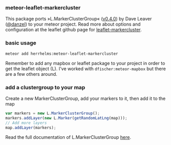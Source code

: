 ### meteor-leaflet-markercluster

This package ports »L.MarkerClusterGroup« ([v0.4.0](https://github.com/Leaflet/Leaflet.markercluster/releases/tag/v0.4.0)) by Dave Leaver ([@danzel](https://github.com/danzel)) to your meteor project.
Read more about options and configuration at the leaflet github page for [leaflet-markercluster](https://github.com/Leaflet/Leaflet.markercluster).

### basic usage

`meteor add herrhelms:meteor-leaflet-markercluster`

Remember to add any mapbox or leaflet package to your project in order to get the leaflet object (L).
I've worked with `dfischer:meteor-mapbox` but there are a few others around.

### add a clustergroup to your map

Create a new MarkerClusterGroup, add your markers to it, then add it to the map

```js
var markers = new L.MarkerClusterGroup();
markers.addLayer(new L.Marker(getRandomLatLng(map)));
// Add more layers
map.addLayer(markers);
```

Read the full documentation of L.MarkerClusterGroup [here](https://github.com/Leaflet/Leaflet.markercluster).
